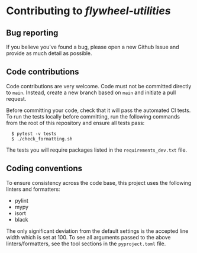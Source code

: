 # Contributing to *flywheel-utilities*

## Bug reporting

If you believe you've found a bug, please open a new Github Issue and provide as much detail as possible.

## Code contributions

Code contributions are very welcome. Code must not be committed directly to `main`. 
Instead, create a new branch based on `main` and initiate a pull request.

Before committing your code, check that it will pass the automated CI tests.
To run the tests locally before committing,
run the following commands from the root of this repository and ensure all tests pass:
```
  $ pytest -v tests
  $ ./check_formatting.sh
```
The tests you will require packages listed in the `requirements_dev.txt` file.


## Coding conventions

To ensure consistency across the code base, this project uses the following linters and formatters:
- pylint
- mypy
- isort
- black

The only significant deviation from the default settings is the accepted line width which is set at 100.
To see all arguments passed to the above linters/formatters, see the tool sections in the `pyproject.toml` file.
